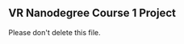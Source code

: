 VR Nanodegree Course 1 Project
-------------------------------------------------------------------------------

Please don't delete this file.
